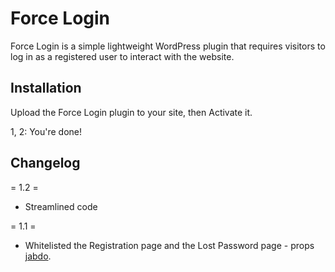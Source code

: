 # Force Login

Force Login is a simple lightweight WordPress plugin that requires visitors to log in as a registered user to interact with the website.

## Installation ##

Upload the Force Login plugin to your site, then Activate it.

1, 2: You're done!

## Changelog ##

= 1.2 =

* Streamlined code

= 1.1 =

* Whitelisted the Registration page and the Lost Password page - props [jabdo](http://profiles.wordpress.org/jabdo).